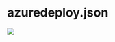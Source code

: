 # azuredeploy.json
<a href="https://portal.azure.com/#create/Microsoft.Template/uri/https%3A%2F%2Fraw.githubusercontent.com%2FMani9030%2FTelco-ARM%2Fmaster%2Fazuredeploy.json" target="_blank">
    <img src="https://aka.ms/deploytoazurebutton"/>
